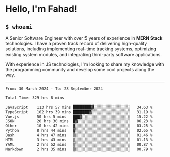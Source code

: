 <h1>Hello, I'm Fahad!</h1>

<h2><code>$ whoami</code></h2>

A Senior Software Engineer with over 5 years of experience in **MERN Stack** technologies. I have a proven track record of delivering high-quality solutions, including implementing real-time tracking systems, optimizing existing system modules, and integrating third-party software applications.

With experience in JS technologies, I'm looking to share my knowledge with the programming community and develop some cool projects along the way.

---

<!--START_SECTION:waka-->

```txt
From: 30 March 2024 - To: 28 September 2024

Total Time: 329 hrs 8 mins

JavaScript    113 hrs 57 mins ████████▓░░░░░░░░░░░░░░░░   34.63 %
TypeScript    102 hrs 39 mins ███████▓░░░░░░░░░░░░░░░░░   31.19 %
Vue.js        50 hrs 5 mins   ███▓░░░░░░░░░░░░░░░░░░░░░   15.22 %
JSON          20 hrs 30 mins  █▓░░░░░░░░░░░░░░░░░░░░░░░   06.23 %
Other         10 hrs 42 mins  ▓░░░░░░░░░░░░░░░░░░░░░░░░   03.25 %
Python        8 hrs 44 mins   ▓░░░░░░░░░░░░░░░░░░░░░░░░   02.65 %
Bash          4 hrs 47 mins   ▒░░░░░░░░░░░░░░░░░░░░░░░░   01.46 %
HTML          3 hrs 43 mins   ▒░░░░░░░░░░░░░░░░░░░░░░░░   01.13 %
YAML          2 hrs 52 mins   ▒░░░░░░░░░░░░░░░░░░░░░░░░   00.87 %
Markdown      2 hrs 35 mins   ▒░░░░░░░░░░░░░░░░░░░░░░░░   00.79 %
```

<!--END_SECTION:waka-->

<!--
**heyFahad/heyFahad** is a ✨ _special_ ✨ repository because its `README.md` (this file) appears on your GitHub profile.

Here are some ideas to get you started:

- 🔭 I’m currently working on ...
- 🌱 I’m currently learning ...
- 👯 I’m looking to collaborate on ...
- 🤔 I’m looking for help with ...
- 💬 Ask me about ...
- 📫 How to reach me: ...
- 😄 Pronouns: ...
- ⚡ Fun fact: ...
-->
